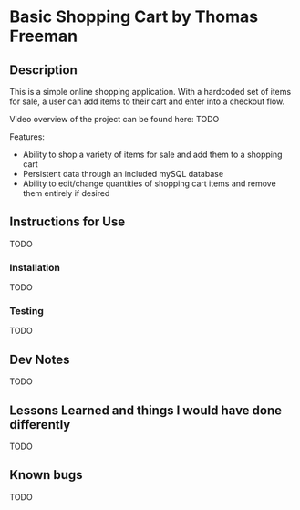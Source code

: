 # Basic Shopping Cart by Thomas Freeman

## Description

This is a simple online shopping application. With a hardcoded set of items for sale, a user can add items to their cart and enter into a checkout flow.

Video overview of the project can be found here: TODO

Features:
- Ability to shop a variety of items for sale and add them to a shopping cart
- Persistent data through an included mySQL database
- Ability to edit/change quantities of shopping cart items and remove them entirely if desired

## Instructions for Use
TODO

### Installation
TODO

### Testing
TODO

## Dev Notes
TODO

## Lessons Learned and things I would have done differently
TODO

## Known bugs
TODO
